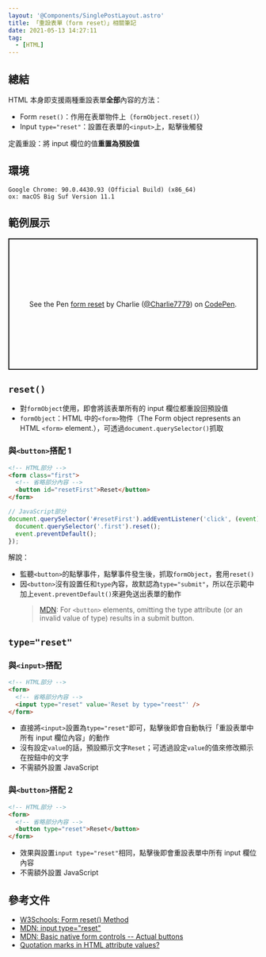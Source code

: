 ```yaml
---
layout: '@Components/SinglePostLayout.astro'
title: 「重設表單（form reset）」相關筆記
date: 2021-05-13 14:27:11
tag:
  - [HTML]
---
```


## 總結

HTML 本身即支援兩種重設表單**全部**內容的方法：

- Form `reset()`：作用在表單物件上（`formObject.reset()`）
- Input `type="reset"`：設置在表單的`<input>`上，點擊後觸發

定義重設：將 input 欄位的值**重置為預設值**

## 環境

```
Google Chrome: 90.0.4430.93 (Official Build) (x86_64)
ox: macOS Big Suf Version 11.1
```

## 範例展示

<p class="codepen" data-height="265" data-theme-id="dark" data-default-tab="html,result" data-user="Charlie7779" data-slug-hash="YzZwRxa" style="height: 265px; box-sizing: border-box; display: flex; align-items: center; justify-content: center; border: 2px solid; margin: 1em 0; padding: 1em;" data-pen-title="form reset">
  <span>See the Pen <a href="https://codepen.io/Charlie7779/pen/YzZwRxa">
  form reset</a> by Charlie (<a href="https://codepen.io/Charlie7779">@Charlie7779</a>)
  on <a href="https://codepen.io">CodePen</a>.</span>
</p>
<script async src="https://cpwebassets.codepen.io/assets/embed/ei.js"></script>

## `reset()`

- 對`formObject`使用，即會將該表單所有的 input 欄位都重設回預設值
- `formObject`：HTML 中的`<form>`物件（The Form object represents an HTML `<form>` element.），可透過`document.querySelector()`抓取

### 與`<button>`搭配 1

```html
<!-- HTML部分 -->
<form class="first">
  <!-- 省略部分內容 -->
  <button id="resetFirst">Reset</button>
</form>
```

```js
// JavaScript部分
document.querySelector('#resetFirst').addEventListener('click', (event) => {
  document.querySelector('.first').reset();
  event.preventDefault();
});
```

解說：

- 監聽`<button>`的點擊事件，點擊事件發生後，抓取`formObject`，套用`reset()`
- 因`<button>`沒有設置任和`type`內容，故默認為`type="submit"`，所以在示範中加上`event.preventDefault()`來避免送出表單的動作
  > [MDN](https://developer.mozilla.org/en-US/docs/Learn/Forms/Basic_native_form_controls#actual_buttons): For `<button>` elements, omitting the type attribute (or an invalid value of type) results in a submit button.

## `type="reset"`

### 與`<input>`搭配

```html
<!-- HTML部分 -->
<form>
  <!-- 省略部分內容 -->
  <input type="reset" value='Reset by type="reest"' />
</form>
```

- 直接將`<input>`設置為`type="reset"`即可，點擊後即會自動執行「重設表單中所有 input 欄位內容」的動作
- 沒有設定`value`的話，預設顯示文字`Reset`；可透過設定`value`的值來修改顯示在按鈕中的文字
- 不需額外設置 JavaScript

### 與`<button>`搭配 2

```html
<!-- HTML部分 -->
<form>
  <!-- 省略部分內容 -->
  <button type="reset">Reset</button>
</form>
```

- 效果與設置`input type="reset"`相同，點擊後即會重設表單中所有 input 欄位內容
- 不需額外設置 JavaScript

## 參考文件

- [W3Schools: Form reset() Method](https://www.w3schools.com/jsref/met_form_reset.asp)
- [MDN: input type="reset"](https://developer.mozilla.org/en-US/docs/Web/HTML/Element/input/reset)
- [MDN: Basic native form controls -- Actual buttons](https://developer.mozilla.org/en-US/docs/Learn/Forms/Basic_native_form_controls#actual_buttons)
- [Quotation marks in HTML attribute values?](https://stackoverflow.com/a/9760424/15028185)
